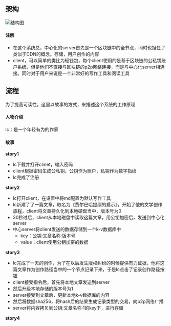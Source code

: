 ## 架构
![结构图](http://7xovlo.com1.z0.glb.clouddn.com/%E6%9E%B6%E6%9E%84.jpg)

#### 注解

* 在这个系统总，中心化的server首先是一个区块链中的全节点，同时也担任了类似于CDN的概念。存储，用户创作的内容
* client，可以简单的类比为轻钱包，每个client使用的是基于区块链的公私钥账户系统，但是他们不直接与区块链的p2p网络连接，而是与中心化server相连接。同时对于用户来说是一个非常好的写作工具和阅读工具

## 流程

为了提高可读性，这里以故事的方式，来描述这个系统的工作原理

#### 人物介绍

lc：是一个年轻有为的作家

#### 故事

__story1__

* lc下载并打开clinet，输入密码
* client根据密码生成公私钥，公钥作为账户，私钥作为数字指纹
* lc完成了注册


__story2__

* lc打开client，在设置中将md配置为默认写作工具
* lc新建了了一篇文章，取名为《费尔巴哈提纲的启示》，开始了他的文学创作旅程，client将文章持久化到本地硬盘当中，版本号为0
* 30秒过后，client从本地磁盘中读取这篇文章，用公钥加密后，发送到中心化server
* 中心server将client发送的数据存储到一个k-v数据库中
	* key：公钥:文章名称:版本号
	* value：client使用公钥加密的数据

__story3__

* lc完成了一天的创作，为了在以后发生版权纠纷的时候提供有力证据，他将这篇文章作为创作路径当中的一个节点记录下来，于是lc点击了记录创作路径按钮
* client接受指令后，首先将本地文章发送到server
* 然后升级本地存储的版本号为1
* server接受到文章后，更新本地k-v数据库的内容
* 然后将数据sha256，将hash后的结果生成记录类型的交易，向p2p网络广播
* server将内容拷贝到公钥:文章名称:1的key下，进行存储


__story4__


